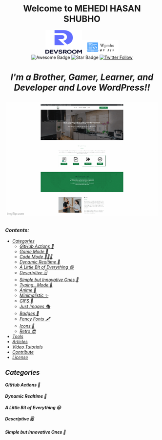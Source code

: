 <h1 align="center">Welcome to MEHEDI HASAN SHUBHO </h1>
<div align="center">
<a href="https://devsroom.com/" target="_blank"><img src="assets/devsroom.png" alt="Devsroom.com" style="width: 120px; height: 78px;" width="120" height="78" /></a><a href="https://wpmhs.com/" target="_blank"><img src="assets/wpmhs.png" alt="wpmhs.com" style="width: 120px; height: 44px;" width="120" height="44" /></a>
</div>
<div align="center">
<img src="https://cdn.rawgit.com/sindresorhus/awesome/d7305f38d29fed78fa85652e3a63e154dd8e8829/media/badge.svg" alt="Awesome Badge"/>
<!-- <img src="http://hits.dwyl.com/abhisheknaiidu/awesome-github-profile-readme.svg" alt="Hits Badge"/> -->
<img src="https://img.shields.io/static/v1?label=%F0%9F%8C%9F&message=If%20Useful&style=style=flat&color=BC4E99" alt="Star Badge"/>
<a href="https://twitter.com/MehediShubho" ><img alt="Twitter Follow" src="https://img.shields.io/twitter/follow/MehediShubho?style=social"> </a>
<br>

 <h1><i>I'm a Brother, Gamer, Learner, and Developer and Love <span style="color:#3a30a">WordPress!!</span></i</h1>

  

<img alt="Awesome GitHub Profile Readme" src="assets/portfolio.gif"> </img>


</div>

### Contents:
  - [Categories](#categories)
      - [GitHub Actions 🤖](#github-actions-)
      - [Game Mode 🚀](#game-mode-)
      - [Code Mode 👨🏽‍💻](#code-mode-)
      - [Dynamic Realtime 💫](#dynamic-realtime-)
      - [A Little Bit of Everything 😃](#a-little-bit-of-everything-)
      - [Descriptive 🗒](#descriptive-)
      - [Simple but Innovative Ones 🤗](#simple-but-innovative-ones-)
      - [Typing.. Mode 🎰](#typing-mode-)
      - [Anime 👾](#anime-)
      - [Minimalistic ✨](#minimalistic-)
      - [GIFS 👻](#gifs-)
      - [Just Images 🎭](#just-images-)
      - [Badges 🎫](#badges-)
      - [Fancy Fonts 🖋](#fancy-fonts-)
      - [Icons 🎯](#icons-)
      - [Retro 😎](#retro-)
  - [Tools](#tools)
  - [Articles](#articles)
  - [Video Tutorials](#tutorials)
  - [Contribute](#contribute)
  - [License](#license)


## Categories

#### GitHub Actions 🤖



#### Dynamic Realtime 💫


#### A Little Bit of Everything 😃


#### Descriptive 🗒


#### Simple but Innovative Ones 🤗








